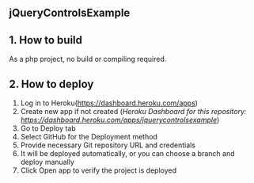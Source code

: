 ## jQueryControlsExample ##

## 1. How to build ##
As a php project, no build or compiling required.


## 2. How to deploy ##
1. Log in to Heroku(https://dashboard.heroku.com/apps)
2. Create new app if not created (_Heroku Dashboard for this repository: https://dashboard.heroku.com/apps/jquerycontrolsexample_)
3. Go to Deploy tab
4. Select GitHub for the Deployment method
5. Provide necessary Git repository URL and credentials
6. It will be deployed automatically, or you can choose a branch and deploy manually
7. Click Open app to verify the project is deployed
